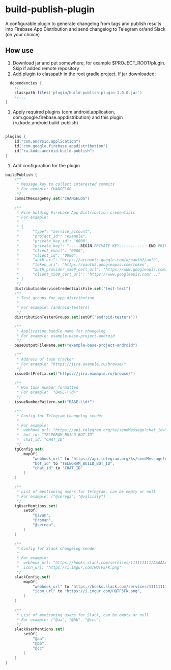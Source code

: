 # build-publish-plugin

A configurable plugin to generate changelog from tags and publish results into Firebase App
Distribution and send changelog to Telegram or/and Slack (on your choice)

## How use

1. Download jar and put somewhere, for example $PROJECT_ROOT/plugin. Skip if added remote repository
1. Add plugin to classpath in the root gradle project. If jar downloaded:

```groovy
  dependencies {
    //...
    classpath files('plugin/build-publish-plugin-1.0.0.jar')
    //...
}
```

1. Apply required plugins (com.android.application, com.google.firebase.appdistribution)
   and this plugin (ru.kode.android.build-publish)

```kotlin

plugins {
    id("com.android.application")
    id("com.google.firebase.appdistribution")
    id("ru.kode.android.build-publish")
}
```

1. Add configuration for the plugin

```kotlin
buildPublish {
    /**
     * Message key to collect interested commits
     * For exmaple: CHANGELOG
     */
    commitMessageKey.set("CHANGELOG")

    /**
     * File holding Firebase App Distribution credentials
     * For example:
     * ```
     * {
     *      "type": "service_account",
     *      "project_id": "example",
     *      "private_key_id": "0000",
     *      "private_key": "-----BEGIN PRIVATE KEY-----...-----END PRIVATE KEY-----\n",
     *      "client_email": "0000",
     *      "client_id": "0000",
     *      "auth_uri": "https://accounts.google.com/o/oauth2/auth",
     *      "token_uri": "https://oauth2.googleapis.com/token",
     *      "auth_provider_x509_cert_url": "https://www.googleapis.com/oauth2/v1/certs",
     *      "client_x509_cert_url": "https://www.googleapis.com/..."
     * }
     */
    distributionServiceCredentialsFile.set("test-test")
    /**
     * Test groups for app distribution
     *
     * For example: [android-testers]
     */
    distributionTesterGroups.set(setOf("android-testers"))

    /**
     * Application bundle name for changelog
     * For example: example-base-project-android
     */
    baseOutputFileName.set("example-base-project-android")

    /**
     * Address of task tracker
     * For example: "https://jira.example.ru/browse/"
     */
    issueUrlPrefix.set("https://jira.exmaple.ru/browse/")

    /**
     * How task number formatted
     * For example:  "BASE-\\d+"
     */
    issueNumberPattern.set("BASE-\\d+")

    /**
     * Config for Telegram changelog sender
     *
     * For example:
     *  webhook_url: "https://api.telegram.org/%s/sendMessage?chat_id=%s&text=%s&parse_mode=MarkdownV2"
     *  bot_id: "TELEGRAM_BUILD_BOT_ID"
     *  chat_id: "CHAT_ID"
     */
    tgConfig.set(
        mapOf(
            "webhook_url" to "https://api.telegram.org/%s/sendMessage?chat_id=%s&text=%s&parse_mode=MarkdownV2",
            "bot_id" to "TELEGRAM_BUILD_BOT_ID",
            "chat_id" to "CHAT_ID"
        )
    )

    /**
     * List of mentioning users for Telegram, can be empty or null
     * For example: ["@serega", "@valisily"]
     */
    tgUserMentions.set(
        setOf(
            "@ivan",
            "@roman",
            "@serega",
        )
    )

    /**
     * Config for Slack changelog sender
     *
     * For example:
     *  webhook_url: "https://hooks.slack.com/services/111111111/AAAAAAA/DDDDDDD"
     *  icon_url: "https://i.imgur.com/HQTF5FK.png"
     */
    slackConfig.set(
        mapOf(
            "webhook_url" to "https://hooks.slack.com/services/111111111/AAAAAAA/DDDDDDD",
            "icon_url" to "https://i.imgur.com/HQTF5FK.png",
        )
    )
   
    /**
     * List of mentioning users for Slack, can be empty or null
     * For example: ["@aa", "@bb", "@ccc"]
     */
    slackUserMentions.set(
        setOf(
            "@aa",
            "@bb",
            "@cc"
        )
    )
}
```
